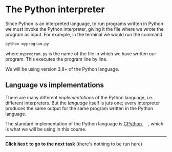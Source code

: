 # The Python interpreter

Since Python is an interpreted language, to run programs written in Python we must invoke the
Python interpreter, giving it the file where we wrote the program as input. For example, in the
terminal we would run the command
```bash
python myprogram.py
```
where `myprogram.py` is the name of the file in which we have written our program. This executes
the program line by line.

We will be using version 3.8+ of the Python language.

## Language vs implementations

There are many different *implementations* of the Python language, i.e. different
interpreters. But the *language* itself is juts one; every interpreter produces the same output for
the same program written in the Python language.

The standard implementation of the Python language is 
[CPython <img height="12" style="display: inline" src="https://raw.githubusercontent.com/webartifex/intro-to-python/master/static/link_to_wiki.png">](https://en.wikipedia.org/wiki/CPython)
, which is what we will be using in this course.


-------------------------

**Click <kbd>Next</kbd> to go to the next task** (there's nothing to be run here)

